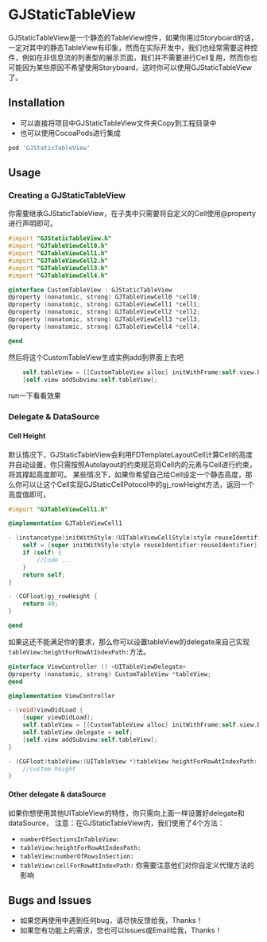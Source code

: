 # GJStaticTableView

GJStaticTableView是一个静态的TableView控件，如果你用过Storyboard的话，一定对其中的静态TableView有印象，然而在实际开发中，我们也经常需要这种控件，例如在非信息流的列表型的展示页面，我们并不需要进行Cell复用，然而你也可能因为某些原因不希望使用Storyboard，这时你可以使用GJStaticTableView了。

## Installation
- 可以直接将项目中GJStaticTableView文件夹Copy到工程目录中
- 也可以使用CocoaPods进行集成

```bash
pod 'GJStaticTableView'
```

## Usage

### Creating a GJStaticTableView

你需要继承GJStaticTableView，在子类中只需要将自定义的Cell使用@property进行声明即可。

```objective-c
#import "GJStaticTableView.h"
#import "GJTableViewCell0.h"
#import "GJTableViewCell1.h"
#import "GJTableViewCell2.h"
#import "GJTableViewCell3.h"
#import "GJTableViewCell4.h"

@interface CustomTableView : GJStaticTableView
@property (nonatomic, strong) GJTableViewCell0 *cell0;
@property (nonatomic, strong) GJTableViewCell1 *cell1;
@property (nonatomic, strong) GJTableViewCell2 *cell2;
@property (nonatomic, strong) GJTableViewCell3 *cell3;
@property (nonatomic, strong) GJTableViewCell4 *cell4;

@end
```

然后将这个CustomTableView生成实例add到界面上去吧

```objective-c
    self.tableView = [[CustomTableView alloc] initWithFrame:self.view.bounds style:UITableViewStylePlain];
    [self.view addSubview:self.tableView];
```

run一下看看效果

### Delegate & DataSource

#### Cell Height

默认情况下，GJStaticTableView会利用FDTemplateLayoutCell计算Cell的高度并自动设置，你只需按照Autolayout的约束规范将Cell内的元素与Cell进行约束，将其撑起高度即可。
某些情况下，如果你希望自己给Cell设定一个静态高度，那么你可以让这个Cell实现GJStaticCellPotocol中的gj_rowHeight方法，返回一个高度值即可。

```objective-c
#import "GJTableViewCell1.h"

@implementation GJTableViewCell1

- (instancetype)initWithStyle:(UITableViewCellStyle)style reuseIdentifier:(NSString *)reuseIdentifier {
    self = [super initWithStyle:style reuseIdentifier:reuseIdentifier];
    if (self) {
        //Code ...
    }
    return self;
}

- (CGFloat)gj_rowHeight {
    return 40;
}

@end
```

如果这还不能满足你的要求，那么你可以设置tableView的delegate来自己实现`tableView:heightForRowAtIndexPath:`方法。

```objective-c
@interface ViewController () <UITableViewDelegate>
@property (nonatomic, strong) CustomTableView *tableView;
@end

@implementation ViewController

- (void)viewDidLoad {
    [super viewDidLoad];
    self.tableView = [[CustomTableView alloc] initWithFrame:self.view.bounds style:UITableViewStylePlain];
    self.tableView.delegate = self;
    [self.view addSubview:self.tableView];
}

- (CGFloat)tableView:(UITableView *)tableView heightForRowAtIndexPath:(NSIndexPath *)indexPath {
    //custom height
}
```

#### Other delegate & dataSource

如果你想使用其他UITableView的特性，你只需向上面一样设置好delegate和dataSource，
注意：在GJStaticTableView内，我们使用了4个方法：
- `numberOfSectionsInTableView:`
- `tableView:heightForRowAtIndexPath:`
- `tableView:numberOfRowsInSection:`
- `tableView:cellForRowAtIndexPath:`
你需要注意他们对你自定义代理方法的影响

## Bugs and Issues

- 如果您再使用中遇到任何bug，请尽快反馈给我，Thanks！
- 如果您有功能上的需求，您也可以Issues或Email给我，Thanks！
